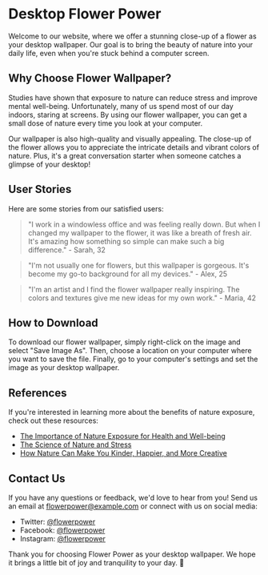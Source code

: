 <!--
Write me content for website with wallpaper which alt text is:

"A close-up of a flower"

The name/title of the page should not be 1:1 copy of the alt text but rather a real content of the website which is using this wallpaper.

- Use markdown format 
- Start with the heading
- The content should look like a real website 
- Include real sections like references, contact, user stories, etc. use things relevant to the page purpose.
- Feel free to use structure like headings, bullets, numbering, blockquotes, paragraphs, horizontal lines, etc.
- You can use formatting like bold or _italic_
- You can include UTF-8 emojis
- Links should be only #hash anchors (and you can refer to the document itself)
- Do not include images
-->

<!--font:Lato-->

# Desktop Flower Power

Welcome to our website, where we offer a stunning close-up of a flower as your desktop wallpaper. Our goal is to bring the beauty of nature into your daily life, even when you're stuck behind a computer screen.

## Why Choose Flower Wallpaper?

Studies have shown that exposure to nature can reduce stress and improve mental well-being. Unfortunately, many of us spend most of our day indoors, staring at screens. By using our flower wallpaper, you can get a small dose of nature every time you look at your computer.

Our wallpaper is also high-quality and visually appealing. The close-up of the flower allows you to appreciate the intricate details and vibrant colors of nature. Plus, it's a great conversation starter when someone catches a glimpse of your desktop!

## User Stories

Here are some stories from our satisfied users:

> "I work in a windowless office and was feeling really down. But when I changed my wallpaper to the flower, it was like a breath of fresh air. It's amazing how something so simple can make such a big difference." - Sarah, 32

> "I'm not usually one for flowers, but this wallpaper is gorgeous. It's become my go-to background for all my devices." - Alex, 25

> "I'm an artist and I find the flower wallpaper really inspiring. The colors and textures give me new ideas for my own work." - Maria, 42

## How to Download

To download our flower wallpaper, simply right-click on the image and select "Save Image As". Then, choose a location on your computer where you want to save the file. Finally, go to your computer's settings and set the image as your desktop wallpaper.

## References

If you're interested in learning more about the benefits of nature exposure, check out these resources:

- [The Importance of Nature Exposure for Health and Well-being](#)
- [The Science of Nature and Stress](#)
- [How Nature Can Make You Kinder, Happier, and More Creative](#)

## Contact Us

If you have any questions or feedback, we'd love to hear from you! Send us an email at [flowerpower@example.com](mailto:flowerpower@example.com) or connect with us on social media:

- Twitter: [@flowerpower](#)
- Facebook: [@flowerpower](#)
- Instagram: [@flowerpower](#)

Thank you for choosing Flower Power as your desktop wallpaper. We hope it brings a little bit of joy and tranquility to your day. 🌸
